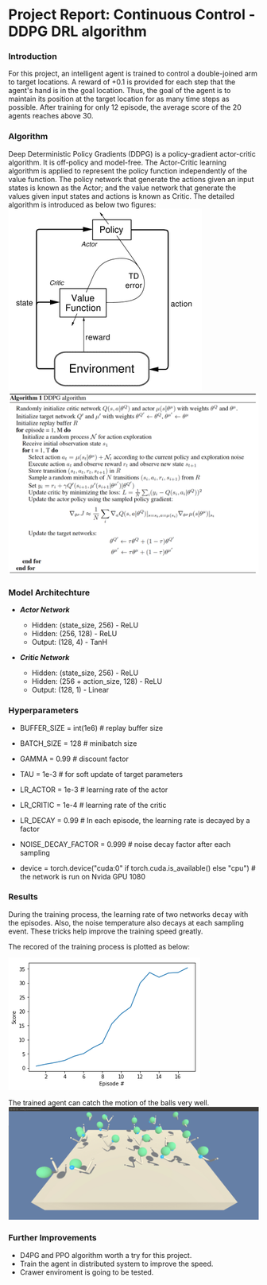 
# Project Report: Continuous Control - DDPG DRL algorithm 

### Introduction

For this project, an intelligent agent is trained to control a double-joined arm to target locations. A reward of +0.1 is provided for each step that the agent's hand is in the goal location. Thus, the goal of the agent is to maintain its position at the target location for as many time steps as possible. After training for only 12 episode, the average score of the 20 agents reaches above 30.

### Algorithm
Deep Deterministic Policy Gradients (DDPG) is a policy-gradient actor-critic algorithm. It is off-policy and model-free. The Actor-Critic learning algorithm is applied to represent the policy function independently of the value function. The policy network that generate the actions given an input states is known as the Actor; and the value network that generate the values given input states and actions is known as Critic. The detailed algorithm is introduced as below two figures:
![results](actor-critic.png)
![results](DDPG.png)

### Model Architechture

- **_Actor Network_**
    - Hidden: (state_size, 256) - ReLU
    - Hidden: (256, 128) - ReLU
    - Output: (128, 4) - TanH

- **_Critic Network_**
    - Hidden: (state_size, 256) - ReLU
    - Hidden: (256 + action_size, 128) - ReLU
    - Output: (128, 1) - Linear

### Hyperparameters
 - BUFFER_SIZE = int(1e6)  # replay buffer size
 - BATCH_SIZE = 128        # minibatch size
 - GAMMA = 0.99            # discount factor
 - TAU = 1e-3              # for soft update of target parameters
 - LR_ACTOR = 1e-3        # learning rate of the actor 
 - LR_CRITIC = 1e-4        # learning rate of the critic
 - LR_DECAY = 0.99         # In each episode, the learning rate is decayed by a factor
 - NOISE_DECAY_FACTOR = 0.999         # noise decay factor after each sampling

 - device = torch.device("cuda:0" if torch.cuda.is_available() else "cpu") # the network is run on Nvida GPU  1080


### Results
During the training process, the learning rate of two networks decay with the episodes. Also, the noise temperature also decays at each sampling event. These tricks help improve the training speed greatly.

The recored of the training process is plotted as below:

![results](scores.png)

The trained agent can catch the motion of the balls very well.
![results](Reacher_trained_agent.gif)

### Further Improvements
 - D4PG and PPO algorithm worth a try for this project.
 - Train the agent in distributed system to improve the speed.
 - Crawer enviroment is going to be tested.
